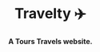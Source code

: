<div align="center">
  <h1><strong>Travelty ✈️</strong></h1>
  <h4>A Tours Travels website.</h4>
</div>
